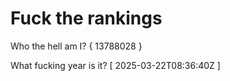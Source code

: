 # Fuck the rankings

Who the hell am I?
{ 13788028 }

What fucking year is it?
[ 2025-03-22T08:36:40Z ]
